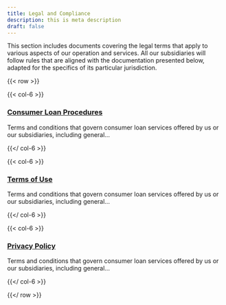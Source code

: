 ```yaml
---
title: Legal and Compliance
description: this is meta description
draft: false
---
```


This section includes documents covering the legal terms that apply to various aspects of our operation and services. All our subsidiaries will follow rules that are aligned with the documentation presented below, adapted for the specifics of its particular jurisdiction.

{{< row >}}

{{< col-6 >}}

### [Consumer Loan Procedures](wallet/how-it-works/)
Terms and conditions that govern consumer loan services offered by us or our subsidiaries, including general...

{{</ col-6 >}}

{{< col-6 >}}

### [Terms of Use](wallet/terms/)
Terms and conditions that govern consumer loan services offered by us or our subsidiaries, including general...

{{</ col-6 >}}

{{< col-6 >}}

### [Privacy Policy](wallet/privacy-policy/)
Terms and conditions that govern consumer loan services offered by us or our subsidiaries, including general...

{{</ col-6 >}}

{{</ row >}}